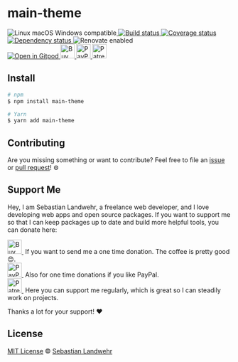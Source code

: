 <!-- TITLE/ -->
# main-theme
<!-- /TITLE -->

<!-- BADGES/ -->
  <p>
    <img src="https://img.shields.io/badge/os-linux%20%7C%C2%A0macos%20%7C%C2%A0windows-blue" alt="Linux macOS Windows compatible"><a href="https://github.com/dword-design/wordpress-theme-sebastianlandwehr-music.de/actions">
      <img
        src="https://github.com/dword-design/wordpress-theme-sebastianlandwehr-music.de/workflows/build/badge.svg"
        alt="Build status"
      >
    </a><a href="https://codecov.io/gh/dword-design/wordpress-theme-sebastianlandwehr-music.de">
      <img
        src="https://codecov.io/gh/dword-design/wordpress-theme-sebastianlandwehr-music.de/branch/master/graph/badge.svg?token=5MARQZXK33"
        alt="Coverage status"
      >
    </a><a href="https://david-dm.org/dword-design/wordpress-theme-sebastianlandwehr-music.de">
      <img src="https://img.shields.io/david/dword-design/wordpress-theme-sebastianlandwehr-music.de" alt="Dependency status">
    </a><img src="https://img.shields.io/badge/renovate-enabled-brightgreen" alt="Renovate enabled"><br/><a href="https://gitpod.io/#https://github.com/dword-design/wordpress-theme-sebastianlandwehr-music.de">
      <img src="https://gitpod.io/button/open-in-gitpod.svg" alt="Open in Gitpod">
    </a><a href="https://www.buymeacoffee.com/dword">
      <img
        src="https://www.buymeacoffee.com/assets/img/guidelines/download-assets-sm-2.svg"
        alt="Buy Me a Coffee"
        height="32"
      >
    </a><a href="https://paypal.me/SebastianLandwehr">
      <img
        src="https://dword-design.de/images/paypal.svg"
        alt="PayPal"
        height="32"
      >
    </a><a href="https://www.patreon.com/dworddesign">
      <img
        src="https://dword-design.de/images/patreon.svg"
        alt="Patreon"
        height="32"
      >
    </a>
</p>
<!-- /BADGES -->

<!-- DESCRIPTION/ -->

<!-- /DESCRIPTION -->

<!-- INSTALL/ -->
## Install

```bash
# npm
$ npm install main-theme

# Yarn
$ yarn add main-theme
```
<!-- /INSTALL -->

<!-- LICENSE/ -->
## Contributing

Are you missing something or want to contribute? Feel free to file an [issue](https://github.com/dword-design/wordpress-theme-sebastianlandwehr-music.de/issues) or [pull request](https://github.com/dword-design/wordpress-theme-sebastianlandwehr-music.de/pulls)! ⚙️

## Support Me

Hey, I am Sebastian Landwehr, a freelance web developer, and I love developing web apps and open source packages. If you want to support me so that I can keep packages up to date and build more helpful tools, you can donate here:

<p>
  <a href="https://www.buymeacoffee.com/dword">
    <img
      src="https://www.buymeacoffee.com/assets/img/guidelines/download-assets-sm-2.svg"
      alt="Buy Me a Coffee"
      height="32"
    >
  </a>&nbsp;If you want to send me a one time donation. The coffee is pretty good 😊.<br/>
  <a href="https://paypal.me/SebastianLandwehr">
    <img
      src="https://dword-design.de/images/paypal.svg"
      alt="PayPal"
      height="32"
    >
  </a>&nbsp;Also for one time donations if you like PayPal.<br/>
  <a href="https://www.patreon.com/dworddesign">
    <img
      src="https://dword-design.de/images/patreon.svg"
      alt="Patreon"
      height="32"
    >
  </a>&nbsp;Here you can support me regularly, which is great so I can steadily work on projects.
</p>

Thanks a lot for your support! ❤️

## License

[MIT License](https://opensource.org/licenses/MIT) © [Sebastian Landwehr](https://dword-design.de)
<!-- /LICENSE -->
